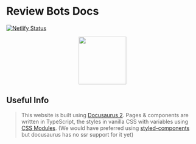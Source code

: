 # Review Bots Docs

[![Netlify Status](https://api.netlify.com/api/v1/badges/d04e4180-81b3-4917-b7cc-c004495c2e5b/deploy-status)](https://app.netlify.com/sites/flamboyant-galileo-6ec390/deploys)

<div align="center">
  <a href="https://docs.reviewbots.xyz">
    <img src="https://reviewbots.xyz/static/assets/imgs/rb_new.png" style="width: 125px; height: 125px;"/>
  </a>
</div>

## Useful Info
> This website is built using
[Docusaurus 2](https://v2.docusaurus.io/). Pages & components are written in TypeScript, the styles in vanilla CSS with
variables using
[CSS Modules](https://github.com/css-modules/css-modules).
(We would have preferred using [styled-components](https://styled-components.com/) but docusaurus has no ssr support for
it yet)
